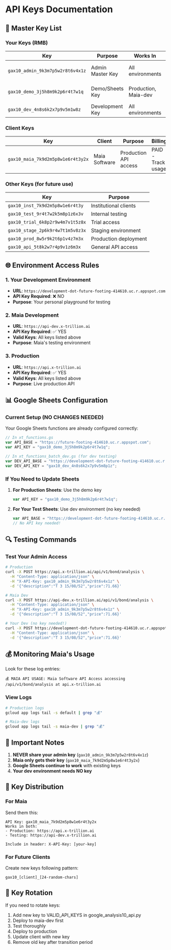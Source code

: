 # API Keys Documentation

## 🔑 Master Key List

### Your Keys (RMB)

| Key | Purpose | Works In | Notes |
|-----|---------|----------|-------|
| `gax10_admin_9k3m7p5w2r8t6v4x1z` | Admin Master Key | All environments | Your personal master key |
| `gax10_demo_3j5h8m9k2p6r4t7w1q` | Demo/Sheets Key | Production, Maia-dev | Used in Google Sheets |
| `gax10_dev_4n8s6k2x7p9v5m1w8z` | Development Key | All environments | General development |

### Client Keys

| Key | Client | Purpose | Billing |
|-----|--------|---------|---------|
| `gax10_maia_7k9d2m5p8w1e6r4t3y2x` | Maia Software | Production API access | PAID - Track usage |

### Other Keys (for future use)

| Key | Purpose |
|-----|---------|
| `gax10_inst_7k9d2m5p8w1e6r4t3y` | Institutional clients |
| `gax10_test_9r4t7w2k5m8p1z6x3v` | Internal testing |
| `gax10_trial_6k8p2r9w4m7v1t5z8x` | Trial access |
| `gax10_stage_2p6k9r4w7t1m5v8z3x` | Staging environment |
| `gax10_prod_8w5r9k2t6p1v4z7m3x` | Production deployment |
| `gax10_api_5t8k2w7r4p9v1z6m3x` | General API access |

## 🌐 Environment Access Rules

### 1. Your Development Environment
- **URL**: `https://development-dot-future-footing-414610.uc.r.appspot.com`
- **API Key Required**: ❌ NO
- **Purpose**: Your personal playground for testing

### 2. Maia Development
- **URL**: `https://api-dev.x-trillion.ai`
- **API Key Required**: ✅ YES
- **Valid Keys**: All keys listed above
- **Purpose**: Maia's testing environment

### 3. Production
- **URL**: `https://api.x-trillion.ai`
- **API Key Required**: ✅ YES
- **Valid Keys**: All keys listed above
- **Purpose**: Live production API

## 📊 Google Sheets Configuration

### Current Setup (NO CHANGES NEEDED)
Your Google Sheets functions are already configured correctly:

```javascript
// In xt_functions.gs
var API_BASE = "https://future-footing-414610.uc.r.appspot.com";
var API_KEY = "gax10_demo_3j5h8m9k2p6r4t7w1q";

// In xt_functions_batch_dev.gs (for dev testing)
var DEV_API_BASE = "https://development-dot-future-footing-414610.uc.r.appspot.com";
var DEV_API_KEY = "gax10_dev_4n8s6k2x7p9v5m8p1z";
```

### If You Need to Update Sheets

1. **For Production Sheets**: Use the demo key
   ```javascript
   var API_KEY = "gax10_demo_3j5h8m9k2p6r4t7w1q";
   ```

2. **For Your Test Sheets**: Use dev environment (no key needed)
   ```javascript
   var API_BASE = "https://development-dot-future-footing-414610.uc.r.appspot.com";
   // No API key needed!
   ```

## 🔍 Testing Commands

### Test Your Admin Access
```bash
# Production
curl -X POST https://api.x-trillion.ai/api/v1/bond/analysis \
  -H "Content-Type: application/json" \
  -H "X-API-Key: gax10_admin_9k3m7p5w2r8t6v4x1z" \
  -d '{"description":"T 3 15/08/52","price":71.66}'

# Maia Dev
curl -X POST https://api-dev.x-trillion.ai/api/v1/bond/analysis \
  -H "Content-Type: application/json" \
  -H "X-API-Key: gax10_admin_9k3m7p5w2r8t6v4x1z" \
  -d '{"description":"T 3 15/08/52","price":71.66}'

# Your Dev (no key needed!)
curl -X POST https://development-dot-future-footing-414610.uc.r.appspot.com/api/v1/bond/analysis \
  -H "Content-Type: application/json" \
  -d '{"description":"T 3 15/08/52","price":71.66}'
```

## 💰 Monitoring Maia's Usage

Look for these log entries:
```
💰 MAIA API USAGE: Maia Software API Access accessing /api/v1/bond/analysis at api.x-trillion.ai
```

### View Logs
```bash
# Production logs
gcloud app logs tail -s default | grep "💰"

# Maia-dev logs
gcloud app logs tail -s maia-dev | grep "💰"
```

## 🚨 Important Notes

1. **NEVER share your admin key** (`gax10_admin_9k3m7p5w2r8t6v4x1z`)
2. **Maia only gets their key** (`gax10_maia_7k9d2m5p8w1e6r4t3y2x`)
3. **Google Sheets continue to work** with existing keys
4. **Your dev environment needs NO key**

## 📝 Key Distribution

### For Maia
Send them this:
```
API Key: gax10_maia_7k9d2m5p8w1e6r4t3y2x
Works in both:
- Production: https://api.x-trillion.ai
- Testing: https://api-dev.x-trillion.ai

Include in header: X-API-Key: [your-key]
```

### For Future Clients
Create new keys following pattern:
```
gax10_[client]_[24-random-chars]
```

## 🔄 Key Rotation

If you need to rotate keys:
1. Add new key to VALID_API_KEYS in google_analysis10_api.py
2. Deploy to maia-dev first
3. Test thoroughly
4. Deploy to production
5. Update client with new key
6. Remove old key after transition period